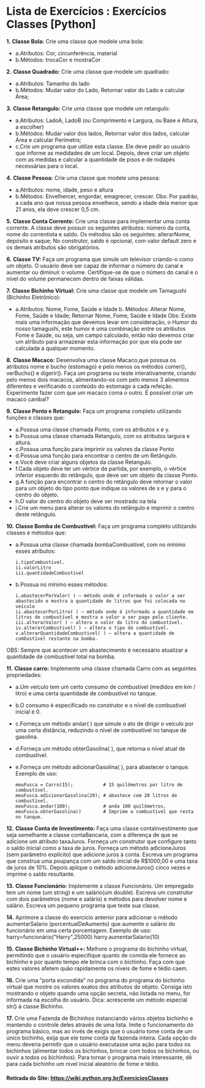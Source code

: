 # Lista de Exercícios : Exercícios Classes [Python]

**1.** <b>Classe Bola:</b> Crie uma classe que modele uma bola:

*	a.Atributos: Cor, circunferência, material
*	b.Métodos: trocaCor e mostraCor

**2.** <b>Classe Quadrado:</b> Crie uma classe que modele um quadrado:

*	a.Atributos: Tamanho do lado
*	b.Métodos: Mudar valor do Lado, Retornar valor do Lado e calcular Área;

**3.** <b>Classe Retangulo:</b> Crie uma classe que modele um retangulo:

*	a.Atributos: LadoA, LadoB (ou Comprimento e Largura, ou Base e Altura, a escolher)
*	b.Métodos: Mudar valor dos lados, Retornar valor dos lados, calcular Área e calcular Perímetro;
*	c.Crie um programa que utilize esta classe. Ele deve pedir ao usuário que informe as medidades de um local. Depois, deve criar um objeto com as medidas e calcular a quantidade de pisos e de rodapés necessárias para o local.

**4.** <b>Classe Pessoa:</b> Crie uma classe que modele uma pessoa:

*	a.Atributos: nome, idade, peso e altura
*	b.Métodos: Envelhercer, engordar, emagrecer, crescer. Obs: Por padrão, a cada ano que nossa pessoa envelhece, sendo a idade dela menor que 21 anos, ela deve crescer 0,5 cm.

**5.** <b>Classe Conta Corrente:</b> Crie uma classe para implementar uma conta corrente. A classe deve possuir os seguintes atributos: número da conta, nome do correntista e saldo. Os métodos são os seguintes: alterarNome, depósito e saque; No construtor, saldo é opcional, com valor default zero e os demais atributos são obrigatórios.

**6.** <b>Classe TV:</b> Faça um programa que simule um televisor criando-o como um objeto. O usuário deve ser capaz de informar o número do canal e aumentar ou diminuir o volume. Certifique-se de que o número do canal e o nível do volume permanecem dentro de faixas válidas.

**7.** <b>Classe Bichinho Virtual:</b> Crie uma classe que modele um Tamagushi (Bichinho Eletrônico):

*	a.Atributos: Nome, Fome, Saúde e Idade b. Métodos: Alterar Nome, Fome, Saúde e Idade; Retornar Nome, Fome, Saúde e Idade Obs: Existe mais uma informação que devemos levar em consideração, o Humor do nosso tamagushi, este humor é uma combinação entre os atributos Fome e Saúde, ou seja, um campo calculado, então não devemos criar um atributo para armazenar esta informação por que ela pode ser calculada a qualquer momento.

**8.** <b>Classe Macaco:</b> Desenvolva uma classe Macaco,que possua os atributos nome e bucho (estomago) e pelo menos os métodos comer(), verBucho() e digerir(). Faça um programa ou teste interativamente, criando pelo menos dois macacos, alimentando-os com pelo menos 3 alimentos diferentes e verificando o conteúdo do estomago a cada refeição. Experimente fazer com que um macaco coma o outro. É possível criar um macaco canibal?

**9.** <b>Classe Ponto e Retangulo:</b> Faça um programa completo utilizando funções e classes que:

*	a.Possua uma classe chamada Ponto, com os atributos x e y.
*	b.Possua uma classe chamada Retangulo, com os atributos largura e altura.
*	c.Possua uma função para imprimir os valores da classe Ponto
*	d.Possua uma função para encontrar o centro de um Retângulo.
*	e.Você deve criar alguns objetos da classe Retangulo.
*	f.Cada objeto deve ter um vértice de partida, por exemplo, o vértice inferior esquerdo do retângulo, que deve ser um objeto da classe Ponto.
*	g.A função para encontrar o centro do retângulo deve retornar o valor para um objeto do tipo ponto que indique os valores de x e y para o centro do objeto.
*	h.O valor do centro do objeto deve ser mostrado na tela
*	i.Crie um menu para alterar os valores do retângulo e imprimir o centro deste retângulo.

**10.** <b>Classe Bomba de Combustível:</b> Faça um programa completo utilizando classes e métodos que:

*	a.Possua uma classe chamada bombaCombustível, com no mínimo esses atributos:
		
		i.tipoCombustivel.
		ii.valorLitro
		iii.quantidadeCombustivel
*	b.Possua no mínimo esses métodos:
		
		i.abastecerPorValor( ) – método onde é informado o valor a ser abastecido e mostra a quantidade de litros que foi colocada no veículo
		ii.abastecerPorLitro( ) – método onde é informado a quantidade em litros de combustível e mostra o valor a ser pago pelo cliente.
		iii.alterarValor( ) – altera o valor do litro do combustível.
		iv.alterarCombustivel( ) – altera o tipo do combustível.
		v.alterarQuantidadeCombustivel( ) – altera a quantidade de combustível restante na bomba.
OBS: Sempre que acontecer um abastecimento é necessário atualizar a quantidade de combustível total na bomba.

**11.** <b>Classe carro:</b> Implemente uma classe chamada Carro com as seguintes propriedades:

*	a.Um veículo tem um certo consumo de combustível (medidos em km / litro) e uma certa quantidade de combustível no tanque.
*	b.O consumo é especificado no construtor e o nível de combustível inicial é 0.
*	c.Forneça um método andar( ) que simule o ato de dirigir o veículo por uma certa distância, reduzindo o nível de combustível no tanque de gasolina.
*	d.Forneça um método obterGasolina( ), que retorna o nível atual de combustível.
*	e.Forneça um método adicionarGasolina( ), para abastecer o tanque. Exemplo de uso:

		meuFusca = Carro(15);           # 15 quilômetros por litro de combustível. 
		meuFusca.adicionarGasolina(20); # abastece com 20 litros de combustível. 
		meuFusca.andar(100);            # anda 100 quilômetros.
		meuFusca.obterGasolina()        # Imprime o combustível que resta no tanque.

**12.** <b>Classe Conta de Investimento:</b> Faça uma classe contaInvestimento que seja semelhante a classe contaBancaria, com a diferença de que se adicione um atributo taxaJuros. Forneça um construtor que configure tanto o saldo inicial como a taxa de juros. Forneça um método adicioneJuros (sem parâmetro explícito) que adicione juros à conta. Escreva um programa que construa uma poupança com um saldo inicial de R$1000,00 e uma taxa de juros de 10%. Depois aplique o método adicioneJuros() cinco vezes e imprime o saldo resultante.

**13.** <b>Classe Funcionário:</b> Implemente a classe Funcionário. Um empregado tem um nome (um string) e um salário(um double). Escreva um construtor com dois parâmetros (nome e salário) e métodos para devolver nome e salário. Escreva um pequeno programa que teste sua classe.

**14.** Aprimore a classe do exercício anterior para adicionar o método aumentarSalario (porcentualDeAumento) que aumente o salário do funcionário em uma certa porcentagem.
	Exemplo de uso:
		harry=funcionário("Harry",25000)
		harry.aumentarSalario(10)

**15.** <b>Classe Bichinho Virtual++:</b> Melhore o programa do bichinho virtual, permitindo que o usuário especifique quanto de comida ele fornece ao bichinho e por quanto tempo ele brinca com o bichinho. Faça com que estes valores afetem quão rapidamente os níveis de fome e tédio caem.

**16.** Crie uma "porta escondida" no programa do programa do bichinho virtual que mostre os valores exatos dos atributos do objeto. Consiga isto mostrando o objeto quando uma opção secreta, não listada no menu, for informada na escolha do usuário. Dica: acrescente um método especial str() à classe Bichinho.

**17.** Crie uma Fazenda de Bichinhos instanciando vários objetos bichinho e mantendo o controle deles através de uma lista. Imite o funcionamento do programa básico, mas ao invés de exigis que o usuário tome conta de um único bichinho, exija que ele tome conta da fazenda inteira. Cada opção do menu deveria permitir que o usuário executasse uma ação para todos os bichinhos (alimentar todos os bichinhos, brincar com todos os bichinhos, ou ouvir a todos os bichinhos). Para tornar o programa mais interessante, dê para cada bichinho um nivel inicial aleatório de fome e tédio.

#### Retirada do Site: https://wiki.python.org.br/ExerciciosClasses
